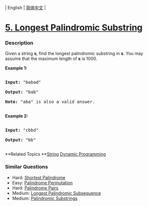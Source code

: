 | English | [简体中文](README.md) |

# [5. Longest Palindromic Substring](https://leetcode-cn.com/problems/longest-palindromic-substring)
 ### Description
<p>Given a string <strong>s</strong>, find the longest palindromic substring in <strong>s</strong>. You may assume that the maximum length of <strong>s</strong> is 1000.</p>

<p><strong>Example 1:</strong></p>

<pre>
<strong>Input:</strong> &quot;babad&quot;
<strong>Output:</strong> &quot;bab&quot;
<strong>Note:</strong> &quot;aba&quot; is also a valid answer.
</pre>

<p><strong>Example 2:</strong></p>

<pre>
<strong>Input:</strong> &quot;cbbd&quot;
<strong>Output:</strong> &quot;bb&quot;
</pre>

**Related Topics	**[String](https://leetcode-cn.com/tag/string) [Dynamic Programming](https://leetcode-cn.com/tag/dynamic-programming) 

### Similar Questions
 - Hard:	[Shortest Palindrome](https://leetcode-cn.com/problems/shortest-palindrome) 
 - Easy:	[Palindrome Permutation](https://leetcode-cn.com/problems/palindrome-permutation) 
 - Hard:	[Palindrome Pairs](https://leetcode-cn.com/problems/palindrome-pairs) 
 - Medium:	[Longest Palindromic Subsequence](https://leetcode-cn.com/problems/longest-palindromic-subsequence) 
 - Medium:	[Palindromic Substrings](https://leetcode-cn.com/problems/palindromic-substrings) 
